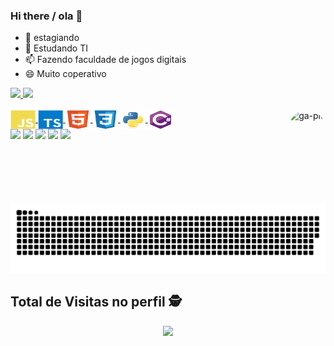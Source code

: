 ### Hi there / ola 👋

- 🔭 estagiando
- 🌱 Estudando TI
- 📫 Fazendo faculdade de jogos digitais
- 😄 Muito coperativo

<div align="left">
  <a href="https://github.com/ouvermax">
  <img height="180em" src="https://github-readme-stats.vercel.app/api?username=ouvermax&show_icons=true&theme=dracula&include_all_commits=true&count_private=true"/>
  <img height="180em" src="https://github-readme-stats.vercel.app/api/top-langs/?username=ouvermax&layout=compact&langs_count=7&theme=dracula"/>
</div>
  
</div>
<div style="display: inline_block"><br>
  <img align="center" alt="ga-Js" height="30" width="40" src="https://raw.githubusercontent.com/devicons/devicon/master/icons/javascript/javascript-plain.svg">
  <img align="center" alt="ga-Ts" height="30" width="40" src="https://raw.githubusercontent.com/devicons/devicon/master/icons/typescript/typescript-plain.svg">
  <img align="center" alt="ga-HTML" height="30" width="40" src="https://raw.githubusercontent.com/devicons/devicon/master/icons/html5/html5-original.svg">
  <img align="center" alt="ga-CSS" height="30" width="40" src="https://raw.githubusercontent.com/devicons/devicon/master/icons/css3/css3-original.svg">
  <img align="center" alt="ga-Python" height="30" width="40" src="https://raw.githubusercontent.com/devicons/devicon/master/icons/python/python-original.svg">
  <img align="center" alt="ga-Csharp" height="30" width="40" src="https://raw.githubusercontent.com/devicons/devicon/master/icons/csharp/csharp-original.svg">
  <img align="right" alt="ga-pic" height="150" style="border-radius:50px;" src="https://i.picasion.com/pic92/a01ffe5c884ba6b6f1c1f43b59fc9934.gif">
</div>

<div> 
  <a href="https://www.youtube.com/channel/UCzIVdrxKcixZNbI_r_uQHdw" target="_blank"><img src="https://img.shields.io/badge/YouTube-FF0000?style=for-the-badge&logo=youtube&logoColor=white" target="_blank"></a>
  <a href="https://www.instagram.com/accounts/login/?next=/gabrielecclissi/" target="_blank"><img src="https://img.shields.io/badge/-Instagram-%23E4405F?style=for-the-badge&logo=instagram&logoColor=white" target="_blank"></a>
 	<a href="https://www.twitch.tv/ouvermax" target="_blank"><img src="https://img.shields.io/badge/Twitch-9146FF?style=for-the-badge&logo=twitch&logoColor=white" target="_blank"></a>
  <a href = "gabriel.m.ecclissi@gmail.com"><img src="https://img.shields.io/badge/-Gmail-%23333?style=for-the-badge&logo=gmail&logoColor=white" target="_blank"></a>
  <a href="https://www.linkedin.com/in/gabriel-ecclissi-79331b206/" target="_blank"><img src="https://img.shields.io/badge/-LinkedIn-%230077B5?style=for-the-badge&logo=linkedin&logoColor=white" target="_blank"></a> 
 

![Snake animation](https://github.com/ouvermax/ouvermax/blob/output/github-contribution-grid-snake.svg)
  
  <p align="center"> 

 ## Total de Visitas no perfil :detective: <br>
  <p align="center"> 
   <img alingn="center" src="https://profile-counter.glitch.me/ouvermax/count.svg" />
 </p>
</div>
